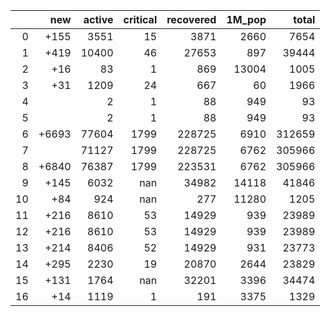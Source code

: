 |    |   new |   active |   critical |   recovered |   1M_pop |   total |
|---:|------:|---------:|-----------:|------------:|---------:|--------:|
|  0 |  +155 |     3551 |         15 |        3871 |     2660 |    7654 |
|  1 |  +419 |    10400 |         46 |       27653 |      897 |   39444 |
|  2 |   +16 |       83 |          1 |         869 |    13004 |    1005 |
|  3 |   +31 |     1209 |         24 |         667 |       60 |    1966 |
|  4 |       |        2 |          1 |          88 |      949 |      93 |
|  5 |       |        2 |          1 |          88 |      949 |      93 |
|  6 | +6693 |    77604 |       1799 |      228725 |     6910 |  312659 |
|  7 |       |    71127 |       1799 |      228725 |     6762 |  305966 |
|  8 | +6840 |    76387 |       1799 |      223531 |     6762 |  305966 |
|  9 |  +145 |     6032 |        nan |       34982 |    14118 |   41846 |
| 10 |   +84 |      924 |        nan |         277 |    11280 |    1205 |
| 11 |  +216 |     8610 |         53 |       14929 |      939 |   23989 |
| 12 |  +216 |     8610 |         53 |       14929 |      939 |   23989 |
| 13 |  +214 |     8406 |         52 |       14929 |      931 |   23773 |
| 14 |  +295 |     2230 |         19 |       20870 |     2644 |   23829 |
| 15 |  +131 |     1764 |        nan |       32201 |     3396 |   34474 |
| 16 |   +14 |     1119 |          1 |         191 |     3375 |    1329 |